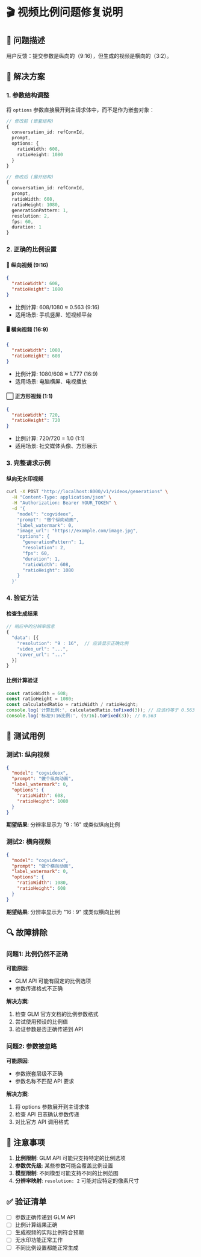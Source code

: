# 🎬 视频比例问题修复说明

## 🎯 问题描述
用户反馈：提交参数是纵向的（9:16），但生成的视频是横向的（3:2）。

## 🔧 解决方案

### 1. 参数结构调整
将 `options` 参数直接展开到主请求体中，而不是作为嵌套对象：

```typescript
// 修改前 (嵌套结构)
{
  conversation_id: refConvId,
  prompt,
  options: {
    ratioWidth: 608,
    ratioHeight: 1080
  }
}

// 修改后 (展开结构)
{
  conversation_id: refConvId,
  prompt,
  ratioWidth: 608,
  ratioHeight: 1080,
  generationPattern: 1,
  resolution: 2,
  fps: 60,
  duration: 1
}
```

### 2. 正确的比例设置

#### 📱 纵向视频 (9:16)
```json
{
  "ratioWidth": 608,
  "ratioHeight": 1080
}
```
- 比例计算: 608/1080 ≈ 0.563 (9:16)
- 适用场景: 手机竖屏、短视频平台

#### 🖥️ 横向视频 (16:9)
```json
{
  "ratioWidth": 1080,
  "ratioHeight": 608
}
```
- 比例计算: 1080/608 ≈ 1.777 (16:9)
- 适用场景: 电脑横屏、电视播放

#### ⬜ 正方形视频 (1:1)
```json
{
  "ratioWidth": 720,
  "ratioHeight": 720
}
```
- 比例计算: 720/720 = 1.0 (1:1)
- 适用场景: 社交媒体头像、方形展示

### 3. 完整请求示例

#### 纵向无水印视频
```bash
curl -X POST "http://localhost:8000/v1/videos/generations" \
  -H "Content-Type: application/json" \
  -H "Authorization: Bearer YOUR_TOKEN" \
  -d '{
    "model": "cogvideox",
    "prompt": "做个纵向动画",
    "label_watermark": 0,
    "image_url": "https://example.com/image.jpg",
    "options": {
      "generationPattern": 1,
      "resolution": 2,
      "fps": 60,
      "duration": 1,
      "ratioWidth": 608,
      "ratioHeight": 1080
    }
  }'
```

### 4. 验证方法

#### 检查生成结果
```javascript
// 响应中的分辨率信息
{
  "data": [{
    "resolution": "9 : 16",  // 应该显示正确比例
    "video_url": "...",
    "cover_url": "..."
  }]
}
```

#### 比例计算验证
```javascript
const ratioWidth = 608;
const ratioHeight = 1080;
const calculatedRatio = ratioWidth / ratioHeight;
console.log('计算比例:', calculatedRatio.toFixed(3)); // 应该约等于 0.563
console.log('标准9:16比例:', (9/16).toFixed(3)); // 0.563
```

## 🧪 测试用例

### 测试1: 纵向视频
```json
{
  "model": "cogvideox",
  "prompt": "做个纵向动画",
  "label_watermark": 0,
  "options": {
    "ratioWidth": 608,
    "ratioHeight": 1080
  }
}
```
**期望结果**: 分辨率显示为 "9 : 16" 或类似纵向比例

### 测试2: 横向视频
```json
{
  "model": "cogvideox",
  "prompt": "做个横向动画",
  "label_watermark": 0,
  "options": {
    "ratioWidth": 1080,
    "ratioHeight": 608
  }
}
```
**期望结果**: 分辨率显示为 "16 : 9" 或类似横向比例

## 🔍 故障排除

### 问题1: 比例仍然不正确
**可能原因**: 
- GLM API 可能有固定的比例选项
- 参数传递格式不正确

**解决方案**:
1. 检查 GLM 官方文档的比例参数格式
2. 尝试使用预设的比例值
3. 验证参数是否正确传递到 API

### 问题2: 参数被忽略
**可能原因**:
- 参数嵌套层级不正确
- 参数名称不匹配 API 要求

**解决方案**:
1. 将 options 参数展开到主请求体
2. 检查 API 日志确认参数传递
3. 对比官方 API 调用格式

## 📝 注意事项

1. **比例限制**: GLM API 可能只支持特定的比例选项
2. **参数优先级**: 某些参数可能会覆盖比例设置
3. **模型限制**: 不同模型可能支持不同的比例范围
4. **分辨率映射**: `resolution: 2` 可能对应特定的像素尺寸

## ✅ 验证清单

- [ ] 参数正确传递到 GLM API
- [ ] 比例计算结果正确
- [ ] 生成视频的实际比例符合预期
- [ ] 无水印功能正常工作
- [ ] 不同比例设置都能正常生成